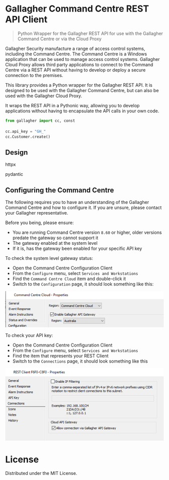 # Gallagher Command Centre REST API Client
> Python Wrapper for the Gallagher REST API for use with the Gallagher Command Centre or via the Cloud Proxy

Gallagher Security manufacture a range of access control systems, including the Command Centre. The Command Centre is a Windows application that can be used to manage access control systems. Gallagher Cloud Proxy allows third party applications to connect to the Command Centre via a REST API without having to develop or deploy a secure connection to the premises.

This library provides a Python wrapper for the Gallagher REST API. It is designed to be used with the Gallagher Command Centre, but can also be used with the Gallagher Cloud Proxy.

It wraps the REST API in a Pythonic way, allowing you to develop applications without having to encapsulate the API calls in your own code.

```python
from gallagher import cc, const

cc.api_key = "GH_"
cc.Customer.create()
```

## Design

httpx

pydantic


## Configuring the Command Centre

The following requires you to have an understanding of the Gallagher Command Centre and how to configure it. If you are unsure, please contact your Gallagher representative.

Before you being, please ensure:

- You are running Command Centre version `8.60` or higher, older versions predate the gateway so cannot support it
- The gateway enabled at the system level
- If it is, has the gateway been enabled for your specific API key

To check the system level gateway status:

- Open the Command Centre Configuration Client
- From the `Configure` menu, select `Services and Workstations`
- Find the `Command Centre Cloud` item and double-click it
- Switch to the `Configuration` page, it should look something like this:

![Command Centre Cloud Configuration](assets/gallagher-command-centre-properties.png)

To check your API key:

- Open the Command Centre Configuration Client
- From the `Configure` menu, select `Services and Workstations`
- Find the item that represents your REST Client
- Switch to the `Connections` page, it should look something like this

![Command Centre Cloud Connections](assets/gallagher-rest-properties.png)

# License
Distributed under the MIT License.